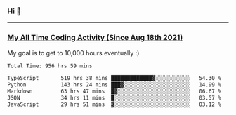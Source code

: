 ### Hi 🙂

---

### <a href="https://wakatime.com/@Eroxl">My All Time Coding Activity (Since Aug 18th 2021)</a>
My goal is to get to 10,000 hours eventually :)
<!--START_SECTION:waka-->

```txt
Total Time: 956 hrs 59 mins

TypeScript       519 hrs 38 mins █████████████▓░░░░░░░░░░░   54.30 %
Python           143 hrs 24 mins ███▓░░░░░░░░░░░░░░░░░░░░░   14.99 %
Markdown         63 hrs 47 mins  █▓░░░░░░░░░░░░░░░░░░░░░░░   06.67 %
JSON             34 hrs 11 mins  █░░░░░░░░░░░░░░░░░░░░░░░░   03.57 %
JavaScript       29 hrs 51 mins  ▓░░░░░░░░░░░░░░░░░░░░░░░░   03.12 %
```

<!--END_SECTION:waka-->
